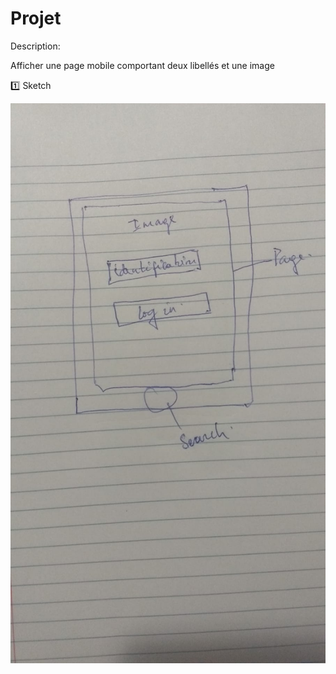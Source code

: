 # Projet

Description:

Afficher une page mobile comportant deux libellés et une image

:one: Sketch

![image](images/Sketch1.jpeg)
